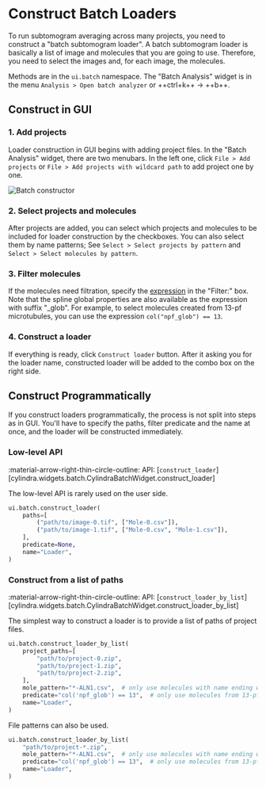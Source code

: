 # Construct Batch Loaders

To run subtomogram averaging across many projects, you need to construct a "batch
subtomogram loader". A batch subtomogram loader is basically a list of image and
molecules that you are going to use. Therefore, you need to select the images and, for
each image, the molecules.

Methods are in the `ui.batch` namespace. The "Batch Analysis" widget is in the menu
`Analysis > Open batch analyzer` or ++ctrl+k++ &rarr; ++b++.

## Construct in GUI

### 1. Add projects

Loader construction in GUI begins with adding project files. In the "Batch Analysis"
widget, there are two menubars. In the left one, click `File > Add projects` or
`File > Add projects with wildcard path` to add project one by one.

![Batch constructor](../images/batch_constructor.png)

### 2. Select projects and molecules

After projects are added, you can select which projects and molecules to be included for
loader construction by the checkboxes. You can also select them by name patterns;
See `Select > Select projects by pattern` and `Select > Select molecules by pattern`.

### 3. Filter molecules

If the molecules need filtration, specify the [expression](../molecules/expressions.md)
in the "Filter:" box. Note that the spline global properties are also available as the
expression with suffix "_glob". For example, to select molecules created from 13-pf
microtubules, you can use the expression `col("npf_glob") == 13`.

### 4. Construct a loader

If everything is ready, click `Construct loader` button. After it asking you for the
loader name, constructed loader will be added to the combo box on the right side.

## Construct Programmatically

If you construct loaders programmatically, the process is not split into steps as in
GUI. You'll have to specify the paths, filter predicate and the name at once, and the
loader will be constructed immediately.

### Low-level API

:material-arrow-right-thin-circle-outline: API: [`construct_loader`][cylindra.widgets.batch.CylindraBatchWidget.construct_loader]

The low-level API is rarely used on the user side.

```python
ui.batch.construct_loader(
    paths=[
        ("path/to/image-0.tif", ["Mole-0.csv"]),
        ("path/to/image-1.tif", ["Mole-0.csv", "Mole-1.csv"]),
    ],
    predicate=None,
    name="Loader",
)
```

### Construct from a list of paths

:material-arrow-right-thin-circle-outline: API: [`construct_loader_by_list`][cylindra.widgets.batch.CylindraBatchWidget.construct_loader_by_list]

The simplest way to construct a loader is to provide a list of paths of project files.

```python
ui.batch.construct_loader_by_list(
    project_paths=[
        "path/to/project-0.zip",
        "path/to/project-1.zip",
        "path/to/project-2.zip",
    ],
    mole_pattern="*-ALN1.csv",  # only use molecules with name ending with "-ALN1.csv"
    predicate="col('npf_glob') == 13",  # only use molecules from 13-pf microtubules
    name="Loader",
)
```

File patterns can also be used.

```python
ui.batch.construct_loader_by_list(
    "path/to/project-*.zip",
    mole_pattern="*-ALN1.csv",  # only use molecules with name ending with "-ALN1.csv"
    predicate="col('npf_glob') == 13",  # only use molecules from 13-pf microtubules
    name="Loader",
)
```
